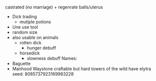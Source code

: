 castrated (no marriage) + regenrate balls/uterus
 - Dick trading
	 - mutiple potions
 - Une use tool
 - random size
 - also usable on animals
	 - rotten dick
		 - hunger debuff
	 - horsedick
		 - slowness debuff
Names:
 - Baguette
 - Manhood
Waystone craftable but hard
towers of the wild have elytra
seed: 8085737923169983228